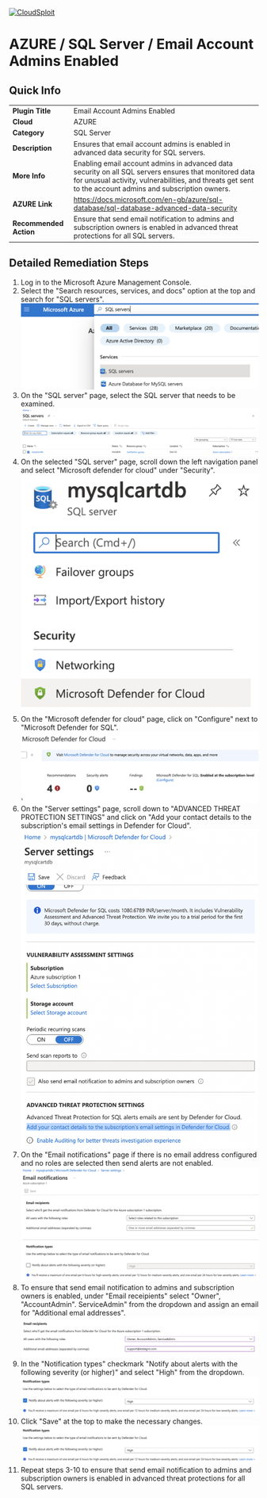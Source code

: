 [![CloudSploit](https://cloudsploit.com/img/logo-new-big-text-100.png "CloudSploit")](https://cloudsploit.com)

# AZURE / SQL Server / Email Account Admins Enabled

## Quick Info

| | |
|-|-|
| **Plugin Title** | Email Account Admins Enabled |
| **Cloud** | AZURE |
| **Category** | SQL Server |
| **Description** | Ensures that email account admins is enabled in advanced data security for SQL servers. |
| **More Info** | Enabling email account admins in advanced data security on all SQL servers ensures that monitored data for unusual activity, vulnerabilities, and threats get sent to the account admins and subscription owners. |
| **AZURE Link** | https://docs.microsoft.com/en-gb/azure/sql-database/sql-database-advanced-data-security |
| **Recommended Action** | Ensure that send email notification to admins and subscription owners is enabled in advanced threat protections for all SQL servers. |

## Detailed Remediation Steps
1. Log in to the Microsoft Azure Management Console.
2. Select the "Search resources, services, and docs" option at the top and search for "SQL servers". </br> <img src="/resources/azure/sqlserver/email-account-admins-enabled/step2.png"/>
3. On the "SQL server" page, select the SQL server that needs to be examined. </br> <img src="/resources/azure/sqlserver/email-account-admins-enabled/step3.png"/>
4. On the selected "SQL server" page, scroll down the left navigation panel and select "Microsoft defender for cloud" under "Security".</br> <img src="/resources/azure/sqlserver/email-account-admins-enabled/step4.png"/>
5. On the "Microsoft defender for cloud" page, click on "Configure" next to "Microsoft Defender for SQL". </br> <img src="/resources/azure/sqlserver/email-account-admins-enabled/step5.png"/>
6. On the "Server settings" page, scroll down to "ADVANCED THREAT PROTECTION SETTINGS" and click on "Add your contact details to the subscription's email settings in Defender for Cloud".</br> <img src="/resources/azure/sqlserver/email-account-admins-enabled/step6.png"/>
7. On the "Email notifications" page if there is no email address configured and no roles are selected then send alerts are not enabled.</br> <img src="/resources/azure/sqlserver/email-account-admins-enabled/step7.png"/>
8. To ensure that send email notification to admins and subscription owners is enabled, under "Email receipients" select "Owner", "AccountAdmin". ServiceAdmin" from the dropdown and assign an email for "Additional emal addresses". </br> <img src="/resources/azure/sqlserver/email-account-admins-enabled/step8.png"/>
9. In the "Notification types" checkmark "Notify about alerts with the following severity (or higher)" and select "High" from the dropdown.</br> <img src="/resources/azure/sqlserver/email-account-admins-enabled/step9.png"/>
10. Click "Save" at the top to make the necessary changes.</br> <img src="/resources/azure/sqlserver/email-account-admins-enabled/step9.png"/>
11. Repeat steps 3-10 to ensure that send email notification to admins and subscription owners is enabled in advanced threat protections for all SQL servers.
